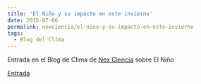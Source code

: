 ```yaml
---
title: 'El Niño y su impacto en este invierno'
date: 2015-07-06
permalink: nexciencia/el-nino-y-su-impacto-en-este-invierno
tags:
  - Blog del Clima
---
```


Entrada en el Blog de Clima de [Nex Ciencia](https://nexciencia.exactas.uba.ar) sobre El Niño

[Entrada](https://nexciencia.exactas.uba.ar/el-nino-y-su-impacto-en-este-invierno)

